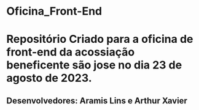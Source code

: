 # Oficina_Front-End
<h1>Repositório Criado para a oficina de front-end da acossiação beneficente são jose no dia 23 de agosto de 2023.</h1>
<h2>Desenvolvedores: Aramis Lins e Arthur Xavier</h2>
